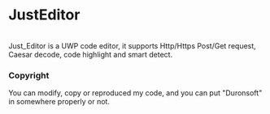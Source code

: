 <h1>JustEditor</h1><br>
Just_Editor is a UWP code editor, it supports Http/Https Post/Get request, Caesar decode, code highlight and smart detect.<br>
<h3>Copyright</h3>
You can modify, copy or reproduced my code, and you can put "Duronsoft" in somewhere properly or not.

